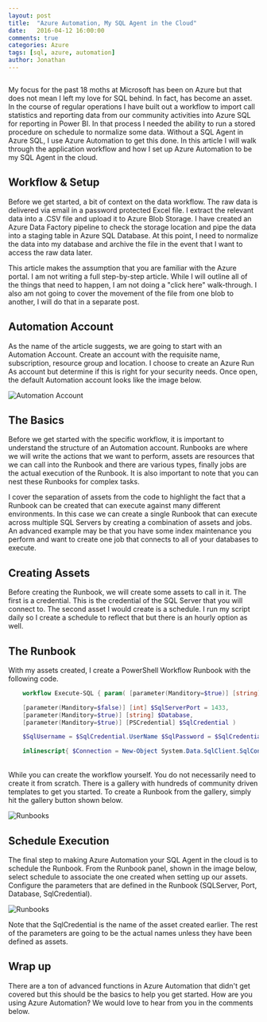 ```yaml
---
layout: post
title:  "Azure Automation, My SQL Agent in the Cloud"
date:   2016-04-12 16:00:00
comments: true
categories: Azure
tags: [sql, azure, automation]
author: Jonathan
---
```

<span class="image featured"><img src="//btco.azureedge.net/gallery/death_to_stock_photography_weekend_work-2-of-10-1600.jpg" alt=""></span>

My focus for the past 18 moths at Microsoft has been on Azure but that does not mean I left my love for SQL behind.  In fact, has become an asset.  In the course of regular operations I have built out a workflow to import call statistics and reporting data from our community activities into Azure SQL for reporting in Power BI.  In that process I needed the ability to run a stored procedure on schedule to normalize some data.  Without a SQL Agent in Azure SQL, I use Azure Automation to get this done.  In this article I will walk through the application workflow and how I set up Azure Automation to be my SQL Agent in the cloud.

## Workflow & Setup
Before we get started, a bit of context on the data workflow.  The raw data is delivered via email in a password protected Excel file.  I extract the relevant data into a .CSV file and upload it to Azure Blob Storage.  I have created an Azure Data Factory pipeline to check the storage location and pipe the data into a staging table in Azure SQL Database.  At this point, I need to normalize the data into my database and archive the file in the event that I want to access the raw data later.

This article makes the assumption that you are familiar with the Azure portal.  I am not writing a full step-by-step article.  While I will outline all of the things that need to happen, I am not doing a "click here" walk-through.  I also am not going to cover the movement of the file from one blob to another, I will do that in a separate post.

## Automation Account
As the name of the article suggests, we are going to start with an Automation Account.  Create an account with the requisite name, subscription, resource group and location.  I choose to create an Azure Run As account but determine if this is right for your security needs.  Once open, the default Automation account looks like the image below.

![Automation Account](//btco.azureedge.net/gallery/automationaccount.png)

## The Basics
Before we get started with the specific workflow, it is important to understand the structure of an Automation account.  Runbooks are where we will write the actions that we want to perform, assets are resources that we can call into the Runbook and there are various types, finally jobs are the actual execution of the Runbook.  It is also important to note that you can nest these Runbooks for complex tasks.

I cover the separation of assets from the code to highlight the fact that a Runbook can be created that can execute against many different environments.  In this case we can create a single Runbook that can execute across multiple SQL Servers by creating a combination of assets and jobs.  An advanced example may be that you have some index maintenance you perform and want to create one job that connects to all of your databases to execute.

## Creating Assets
Before creating the Runbook, we will create some assets to call in it.  The first is a credential.  This is the credential of the SQL Server that you will connect to.  The second asset I would create is a schedule.  I run my script daily so I create a schedule to reflect that but there is an hourly option as well.

## The Runbook
With my assets created, I create a PowerShell Workflow Runbook with the following code.

```powershell
    workflow Execute-SQL { param( [parameter(Manditory=$true)] [string] $SqlServer,&amp;lt;/code&amp;gt;

    [parameter(Manditory=$false)] [int] $SqlServerPort = 1433,
    [parameter(Manditory=$true)] [string] $Database,
    [parameter(Manditory=$true)] [PSCredential] $SqlCredential )

    $SqlUsername = $SqlCredential.UserName $SqlPassword = $SqlCredential.GetNetworkCredential().Password

    inlinescript{ $Connection = New-Object System.Data.SqlClient.SqlConnection(&amp;quot;Server=tcp:$using:SqlServer,$using:SqlServerPort;Database=$using:Database;User ID=$using:SqlUsername;Password=$using:SqlPass;Trusted_Connection=False;Encrypt=True;Connection Timeout=30;&amp;quot;) $Connection.Open() $Cmd=New-Object System.Data.SqlClient.SqlCommand(&amp;quot;EXECUTE usp_MyStoredProcedure&amp;quot;, $Connection) $Cmd.CommandTimeout=120 $DataSet=New-Object System.Data.DataSet $DataAdapter=New-Object System.Data.SqlClient.SqlDataAdapter($Cmd) [void]$DataAdapter.fill($DataSet) $Connection.Close() } }
```
<br />
While you can create the workflow yourself. You do not necessarily need to create it from scratch.  There is a gallery with hundreds of community driven templates to get you started.  To create a Runbook from the gallery, simply hit the gallery button shown below.

![Runbooks](//btco.azureedge.net/gallery/runbooks.png)

## Schedule Execution
The final step to making Azure Automation your SQL Agent in the cloud is to schedule the Runbook.  From the Runbook panel, shown in the image below, select schedule to associate the one created when setting up our assets.   Configure the parameters that are defined in the Runbook (SQLServer, Port, Database, SqlCredential).

![Runbooks](//btco.azureedge.net/gallery/executesql.png)

Note that the SqlCredential is the name of the asset created earlier.  The rest of the parameters are going to be the actual names unless they have been defined as assets.

## Wrap up
There are a ton of advanced functions in Azure Automation that didn't get covered but this should be the basics to help you get started.  How are you using Azure Automation?  We would love to hear from you in the comments below.
